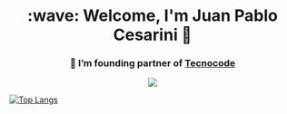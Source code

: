 <h1 align="center"><b>:wave: Welcome, I'm Juan Pablo Cesarini 👋 </b></h1>
<h3 align="center"> 🔭 I’m founding partner of <a href="https://tecnocode.com.ar/" target="_blank">Tecnocode</a></h3>

 
<p align="center"><img src="https://github-readme-stats.vercel.app/api?username=juanPabloCesarini&&show_icons=true&title_color=00fa9a&icon_color=00c87b&text_color=00fa9a&bg_color=191919&count_private=true"></p> 

[![Top Langs](https://github-readme-stats.vercel.app/api/top-langs/?username=juanPabloCesarini&bg_color=000000&text_color=FFFFFF&title_color=159E4A&langs_count=10&card_width=1000&layout=compact)](https://github.com/juanPabloCesarini/github-readme-stats)


<!--
**juanPabloCesarini/juanPabloCesarini** is a ✨ _special_ ✨ repository because its `README.md` (this file) appears on your GitHub profile.

Here are some ideas to get you started:



- 👯 I’m looking to collaborate on ...
- 🤔 I’m looking for help with ...
- 💬 Ask me about ...
- 📫 How to reach me: ...
- 😄 Pronouns: ...
- ⚡ Fun fact: ...
-->
